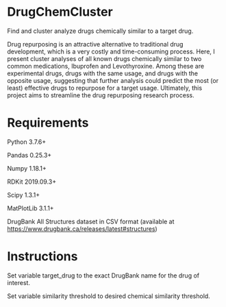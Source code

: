 # DrugChemCluster
Find and cluster analyze drugs chemically similar to a target drug.

Drug repurposing is an attractive alternative to traditional drug development, which is a very costly and time-consuming process. Here, I present cluster analyses of all known drugs chemically similar to two common medications, Ibuprofen and Levothyroxine. Among these are experimental drugs, drugs with the same usage, and drugs with the opposite usage, suggesting that further analysis could predict the most (or least) effective drugs to repurpose for a target usage. Ultimately, this project aims to streamline the drug repurposing research process.

# Requirements
Python 3.7.6+

Pandas 0.25.3+

Numpy 1.18.1+

RDKit 2019.09.3+

Scipy 1.3.1+

MatPlotLib 3.1.1+

DrugBank All Structures dataset in CSV format (available at https://www.drugbank.ca/releases/latest#structures)

# Instructions
Set variable target_drug to the exact DrugBank name for the drug of interest.

Set variable similarity threshold to desired chemical similarity threshold.
